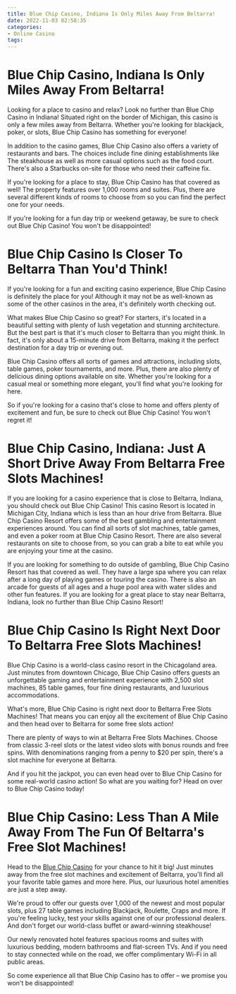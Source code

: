 ```yaml
---
title: Blue Chip Casino, Indiana Is Only Miles Away From Beltarra!
date: 2022-11-03 02:58:35
categories:
- Online Casino
tags:
---
```



#  Blue Chip Casino, Indiana Is Only Miles Away From Beltarra!

Looking for a place to casino and relax? Look no further than Blue Chip Casino in Indiana! Situated right on the border of Michigan, this casino is only a few miles away from Beltarra. Whether you're looking for blackjack, poker, or slots, Blue Chip Casino has something for everyone!

In addition to the casino games, Blue Chip Casino also offers a variety of restaurants and bars. The choices include fine dining establishments like The steakhouse as well as more casual options such as the food court. There's also a Starbucks on-site for those who need their caffeine fix.

If you're looking for a place to stay, Blue Chip Casino has that covered as well! The property features over 1,000 rooms and suites. Plus, there are several different kinds of rooms to choose from so you can find the perfect one for your needs.

If you're looking for a fun day trip or weekend getaway, be sure to check out Blue Chip Casino! You won't be disappointed!

#  Blue Chip Casino Is Closer To Beltarra Than You'd Think!

If you're looking for a fun and exciting casino experience, Blue Chip Casino is definitely the place for you! Although it may not be as well-known as some of the other casinos in the area, it's definitely worth checking out.

What makes Blue Chip Casino so great? For starters, it's located in a beautiful setting with plenty of lush vegetation and stunning architecture. But the best part is that it's much closer to Beltarra than you might think. In fact, it's only about a 15-minute drive from Beltarra, making it the perfect destination for a day trip or evening out.

Blue Chip Casino offers all sorts of games and attractions, including slots, table games, poker tournaments, and more. Plus, there are also plenty of delicious dining options available on site. Whether you're looking for a casual meal or something more elegant, you'll find what you're looking for here.

So if you're looking for a casino that's close to home and offers plenty of excitement and fun, be sure to check out Blue Chip Casino! You won't regret it!

#  Blue Chip Casino, Indiana: Just A Short Drive Away From Beltarra Free Slots Machines!

If you are looking for a casino experience that is close to Beltarra, Indiana, you should check out Blue Chip Casino! This casino Resort is located in Michigan City, Indiana which is less than an hour drive from Beltarra. Blue Chip Casino Resort offers some of the best gambling and entertainment experiences around. You can find all sorts of slot machines, table games, and even a poker room at Blue Chip Casino Resort. There are also several restaurants on site to choose from, so you can grab a bite to eat while you are enjoying your time at the casino.

If you are looking for something to do outside of gambling, Blue Chip Casino Resort has that covered as well. They have a large spa where you can relax after a long day of playing games or touring the casino. There is also an arcade for guests of all ages and a huge pool area with water slides and other fun features. If you are looking for a great place to stay near Beltarra, Indiana, look no further than Blue Chip Casino Resort!

#  Blue Chip Casino Is Right Next Door To Beltarra Free Slots Machines!

Blue Chip Casino is a world-class casino resort in the Chicagoland area. Just minutes from downtown Chicago, Blue Chip Casino offers guests an unforgettable gaming and entertainment experience with 2,500 slot machines, 85 table games, four fine dining restaurants, and luxurious accommodations.

What's more, Blue Chip Casino is right next door to Beltarra Free Slots Machines! That means you can enjoy all the excitement of Blue Chip Casino and then head over to Beltarra for some free slots action!

There are plenty of ways to win at Beltarra Free Slots Machines. Choose from classic 3-reel slots or the latest video slots with bonus rounds and free spins. With denominations ranging from a penny to $20 per spin, there's a slot machine for everyone at Beltarra.

And if you hit the jackpot, you can even head over to Blue Chip Casino for some real-world casino action! So what are you waiting for? Head on over to Blue Chip Casino today!

#  Blue Chip Casino: Less Than A Mile Away From The Fun Of Beltarra's Free Slot Machines!

Head to the <a href="https://www.bluechipcasino.com/" target="_blank">Blue Chip Casino</a> for your chance to hit it big! Just minutes away from the free slot machines and excitement of Beltarra, you'll find all your favorite table games and more here. Plus, our luxurious hotel amenities are just a step away.

We're proud to offer our guests over 1,000 of the newest and most popular slots, plus 27 table games including Blackjack, Roulette, Craps and more. If you're feeling lucky, test your skills against one of our professional dealers. And don't forget our world-class buffet or award-winning steakhouse!

Our newly renovated hotel features spacious rooms and suites with luxurious bedding, modern bathrooms and flat-screen TVs. And if you need to stay connected while on the road, we offer complimentary Wi-Fi in all public areas.

So come experience all that Blue Chip Casino has to offer – we promise you won't be disappointed!